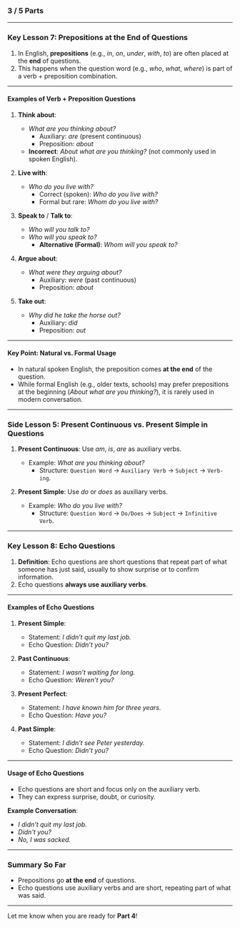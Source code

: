 ### **3 / 5 Parts**

---

### **Key Lesson 7: Prepositions at the End of Questions**

1. In English, **prepositions** (e.g., _in_, _on_, _under_, _with_, _to_) are often placed at the **end** of questions.
2. This happens when the question word (e.g., _who_, _what_, _where_) is part of a verb + preposition combination.

---

#### **Examples of Verb + Preposition Questions**

1. **Think about**:
    
    - _What are you thinking about?_
        - Auxiliary: _are_ (present continuous)
        - Preposition: _about_
    - **Incorrect**: _About what are you thinking?_ (not commonly used in spoken English).
2. **Live with**:
    
    - _Who do you live with?_
        - Correct (spoken): _Who do you live with?_
        - Formal but rare: _Whom do you live with?_
3. **Speak to** / **Talk to**:
    
    - _Who will you talk to?_
    - _Who will you speak to?_
        - **Alternative (Formal)**: _Whom will you speak to?_
4. **Argue about**:
    
    - _What were they arguing about?_
        - Auxiliary: _were_ (past continuous)
        - Preposition: _about_
5. **Take out**:
    
    - _Why did he take the horse out?_
        - Auxiliary: _did_
        - Preposition: _out_

---

#### **Key Point: Natural vs. Formal Usage**

- In natural spoken English, the preposition comes **at the end** of the question.
- While formal English (e.g., older texts, schools) may prefer prepositions at the beginning (_About what are you thinking?_), it is rarely used in modern conversation.

---

### **Side Lesson 5: Present Continuous vs. Present Simple in Questions**

1. **Present Continuous**: Use _am_, _is_, _are_ as auxiliary verbs.
    
    - Example: _What are you thinking about?_
        - Structure: `Question Word` → `Auxiliary Verb` → `Subject` → `Verb-ing`.
2. **Present Simple**: Use _do_ or _does_ as auxiliary verbs.
    
    - Example: _Who do you live with?_
        - Structure: `Question Word` → `Do/Does` → `Subject` → `Infinitive Verb`.

---

### **Key Lesson 8: Echo Questions**

1. **Definition**: Echo questions are short questions that repeat part of what someone has just said, usually to show surprise or to confirm information.
2. Echo questions **always use auxiliary verbs**.

---

#### **Examples of Echo Questions**

1. **Present Simple**:
    
    - Statement: _I didn’t quit my last job._
    - Echo Question: _Didn’t you?_
2. **Past Continuous**:
    
    - Statement: _I wasn’t waiting for long._
    - Echo Question: _Weren’t you?_
3. **Present Perfect**:
    
    - Statement: _I have known him for three years._
    - Echo Question: _Have you?_
4. **Past Simple**:
    
    - Statement: _I didn’t see Peter yesterday._
    - Echo Question: _Didn’t you?_

---

#### **Usage of Echo Questions**

- Echo questions are short and focus only on the auxiliary verb.
- They can express surprise, doubt, or curiosity.

**Example Conversation**:

- _I didn’t quit my last job._
- _Didn’t you?_
- _No, I was sacked._

---

### **Summary So Far**

- Prepositions go **at the end** of questions.
- Echo questions use auxiliary verbs and are short, repeating part of what was said.

---

Let me know when you are ready for **Part 4**!